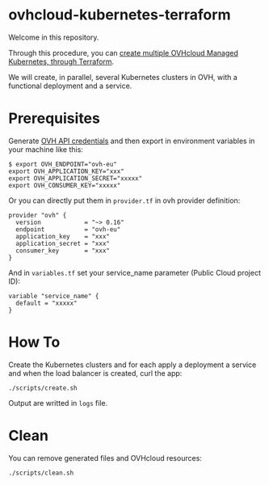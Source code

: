 # ovhcloud-kubernetes-terraform

Welcome in this repository.

Through this procedure, you can [create multiple OVHcloud Managed Kubernetes, through Terraform](https://docs.ovh.com/gb/en/kubernetes/creating-a-cluster-through-terraform/).

We will create, in parallel, several Kubernetes clusters in OVH, with a functional deployment and a service.

# Prerequisites

Generate [OVH API credentials](https://api.ovh.com/createToken/?GET=/*&POST=/*&PUT=/*&DELETE=/*) and then export in environment variables in your machine like this:

```
$ export OVH_ENDPOINT="ovh-eu"
export OVH_APPLICATION_KEY="xxx"
export OVH_APPLICATION_SECRET="xxxxx"
export OVH_CONSUMER_KEY="xxxxx"
```

Or you can directly put them in `provider.tf` in ovh provider definition:

```
provider "ovh" {
  version            = "~> 0.16"
  endpoint           = "ovh-eu"
  application_key    = "xxx"
  application_secret = "xxx"
  consumer_key       = "xxx"
}
```

And in `variables.tf` set your service_name parameter (Public Cloud project ID):

```
variable "service_name" {
  default = "xxxxx"
}
```

# How To

Create the Kubernetes clusters and for each apply a deployment a service and when the load balancer is created, curl the app:

```
./scripts/create.sh
```

Output are writted in `logs` file.

# Clean

You can remove generated files and OVHcloud resources:

```
./scripts/clean.sh
```

